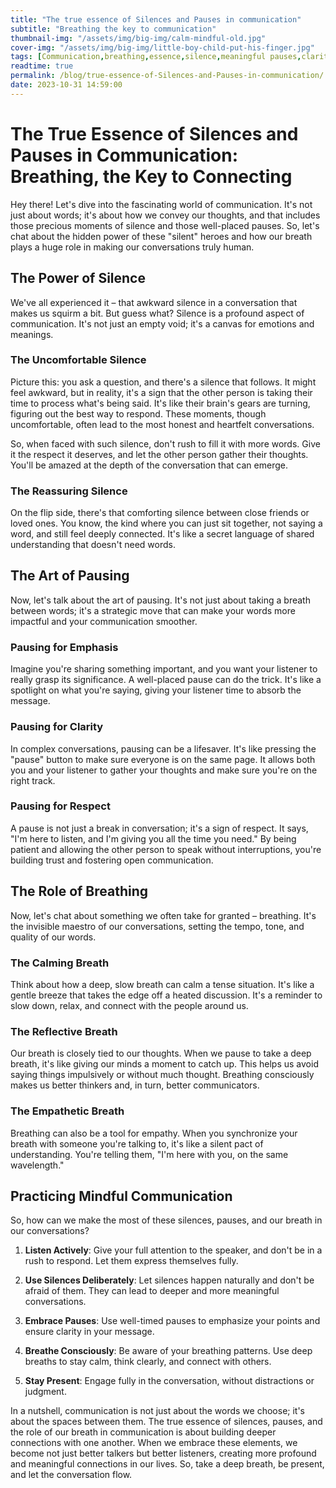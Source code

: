```yaml
---
title: "The true essence of Silences and Pauses in communication"
subtitle: "Breathing the key to communication"
thumbnail-img: "/assets/img/big-img/calm-mindful-old.jpg"
cover-img: "/assets/img/big-img/little-boy-child-put-his-finger.jpg"
tags: [Communication,breathing,essence,silence,meaningful pauses,clarity,getting the point across]
readtime: true
permalink: /blog/true-essence-of-Silences-and-Pauses-in-communication/
date: 2023-10-31 14:59:00
---
```

# The True Essence of Silences and Pauses in Communication: Breathing, the Key to Connecting

Hey there! Let's dive into the fascinating world of communication. It's not just about words; it's about how we convey our thoughts, and that includes those precious moments of silence and those well-placed pauses. So, let's chat about the hidden power of these "silent" heroes and how our breath plays a huge role in making our conversations truly human.

## The Power of Silence

We've all experienced it – that awkward silence in a conversation that makes us squirm a bit. But guess what? Silence is a profound aspect of communication. It's not just an empty void; it's a canvas for emotions and meanings.

### The Uncomfortable Silence

Picture this: you ask a question, and there's a silence that follows. It might feel awkward, but in reality, it's a sign that the other person is taking their time to process what's being said. It's like their brain's gears are turning, figuring out the best way to respond. These moments, though uncomfortable, often lead to the most honest and heartfelt conversations.

So, when faced with such silence, don't rush to fill it with more words. Give it the respect it deserves, and let the other person gather their thoughts. You'll be amazed at the depth of the conversation that can emerge.

### The Reassuring Silence

On the flip side, there's that comforting silence between close friends or loved ones. You know, the kind where you can just sit together, not saying a word, and still feel deeply connected. It's like a secret language of shared understanding that doesn't need words.

## The Art of Pausing

Now, let's talk about the art of pausing. It's not just about taking a breath between words; it's a strategic move that can make your words more impactful and your communication smoother.

### Pausing for Emphasis

Imagine you're sharing something important, and you want your listener to really grasp its significance. A well-placed pause can do the trick. It's like a spotlight on what you're saying, giving your listener time to absorb the message.

### Pausing for Clarity

In complex conversations, pausing can be a lifesaver. It's like pressing the "pause" button to make sure everyone is on the same page. It allows both you and your listener to gather your thoughts and make sure you're on the right track.

### Pausing for Respect

A pause is not just a break in conversation; it's a sign of respect. It says, "I'm here to listen, and I'm giving you all the time you need." By being patient and allowing the other person to speak without interruptions, you're building trust and fostering open communication.

## The Role of Breathing

Now, let's chat about something we often take for granted – breathing. It's the invisible maestro of our conversations, setting the tempo, tone, and quality of our words.

### The Calming Breath

Think about how a deep, slow breath can calm a tense situation. It's like a gentle breeze that takes the edge off a heated discussion. It's a reminder to slow down, relax, and connect with the people around us.

### The Reflective Breath

Our breath is closely tied to our thoughts. When we pause to take a deep breath, it's like giving our minds a moment to catch up. This helps us avoid saying things impulsively or without much thought. Breathing consciously makes us better thinkers and, in turn, better communicators.

### The Empathetic Breath

Breathing can also be a tool for empathy. When you synchronize your breath with someone you're talking to, it's like a silent pact of understanding. You're telling them, "I'm here with you, on the same wavelength."

## Practicing Mindful Communication

So, how can we make the most of these silences, pauses, and our breath in our conversations?

1. **Listen Actively**: Give your full attention to the speaker, and don't be in a rush to respond. Let them express themselves fully.

2. **Use Silences Deliberately**: Let silences happen naturally and don't be afraid of them. They can lead to deeper and more meaningful conversations.

3. **Embrace Pauses**: Use well-timed pauses to emphasize your points and ensure clarity in your message.

4. **Breathe Consciously**: Be aware of your breathing patterns. Use deep breaths to stay calm, think clearly, and connect with others.

5. **Stay Present**: Engage fully in the conversation, without distractions or judgment.

In a nutshell, communication is not just about the words we choose; it's about the spaces between them. The true essence of silences, pauses, and the role of our breath in communication is about building deeper connections with one another. When we embrace these elements, we become not just better talkers but better listeners, creating more profound and meaningful connections in our lives. So, take a deep breath, be present, and let the conversation flow.